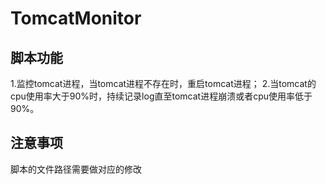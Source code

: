 # TomcatMonitor
## 脚本功能
  1.监控tomcat进程，当tomcat进程不存在时，重启tomcat进程；
  2.当tomcat的cpu使用率大于90%时，持续记录log直至tomcat进程崩溃或者cpu使用率低于90%。
## 注意事项
  脚本的文件路径需要做对应的修改

